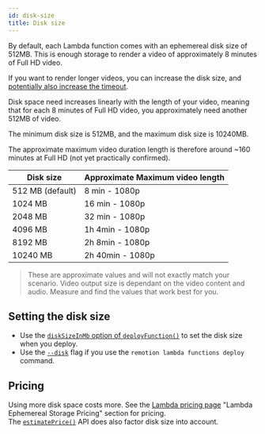 ```yaml
---
id: disk-size
title: Disk size
---
```


By default, each Lambda function comes with an ephemereal disk size of 512MB. This is enough storage to render a video of approximately 8 minutes of Full HD video.

If you want to render longer videos, you can increase the disk size, and [potentially also increase the timeout](/docs/timeout).

Disk space need increases linearly with the length of your video, meaning that for each 8 minutes of Full HD video, you approximately need another 512MB of video.

The minimum disk size is 512MB, and the maximum disk size is 10240MB.

The approximate maximum video duration length is therefore around ~160 minutes at Full HD (not yet practically confirmed).

| Disk size        | Approximate Maximum video length |
| ---------------- | -------------------------------- |
| 512 MB (default) | 8 min - 1080p                    |
| 1024 MB          | 16 min - 1080p                   |
| 2048 MB          | 32 min - 1080p                   |
| 4096 MB          | 1h 4min - 1080p                  |
| 8192 MB          | 2h 8min - 1080p                  |
| 10240 MB         | 2h 40min - 1080p                 |

> These are approximate values and will not exactly match your scenario. Video output size is dependant on the video content and audio. Measure and find the values that work best for you.

## Setting the disk size

- Use the [`diskSizeInMb` option of `deployFunction()`](/docs/lambda/deployfunction#disksizeinmb) to set the disk size when you deploy.
- Use the [`--disk`](/docs/lambda/cli/functions) flag if you use the `remotion lambda functions deploy` command.

## Pricing

Using more disk space costs more. See the [Lambda pricing page](https://aws.amazon.com/lambda/pricing/) "Lambda Ephemereal Storage Pricing" section for pricing.  
The [`estimatePrice()`](/docs/lambda/estimateprice) API does also factor disk size into account.

